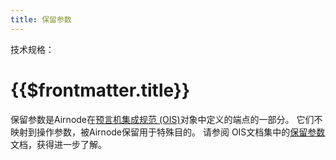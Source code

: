 ```yaml
---
title: 保留参数
---
```


<TitleSpan>技术规格：</TitleSpan>

# {{$frontmatter.title}}

<VersionWarning/>

<!--TocHeader /> <TOC class="table-of-contents" :include-level="[2,4]" /-->

保留参数是Airnode在[预言机集成规范 (OIS)](/ois/v1.0.0/)对象中定义的端点的一部分。 它们不映射到操作参数，被Airnode保留用于特殊目的。 请参阅 OIS文档集中的[保留参数](/ois/v1.0.0/reserved-parameters.md)文档，获得进一步了解。
